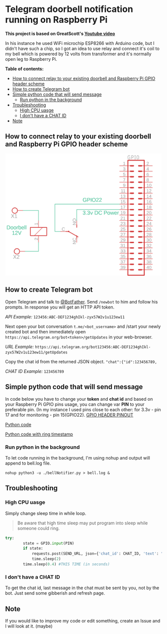 # Telegram doorbell notification running on Raspberry Pi
**This project is based on GreatScott's [Youtube video](https://www.youtube.com/watch?v=ZrkAWSemDC8)** 

In his instance he used WiFi microchip ESP8266 with Arduino code, but I didn't have such a chip, so I got an idea to use relay and connect it's coil to my bell which is powered by 12 volts from transformer and it's normally open leg to Raspberry Pi.

**Table of contents:**
* [How to connect relay to your existing doorbell and Raspberry Pi GPIO header scheme](#how-to-connect-relay-to-your-existing-doorbell-and-raspberry-pi-gpio-header-scheme)
* [How to create Telegram bot](#how-to-create-telegram-bot)
* [Simple python code that will send message](#simple-python-code-that-will-send-message)
  + [Run python in the background](#run-python-in-the-background)
* [Troubleshooting](#troubleshooting)
  + [High CPU uasge](#high-cpu-uasge)
  + [I don't have a CHAT ID](#i-dont-have-a-chat-id)
* [Note](#note)

## How to connect relay to your existing doorbell and Raspberry Pi GPIO header scheme
![ring-relay-GPIO](img/scheme.png)
## How to create Telegram bot
Open Telegram and talk to [@BotFather](https://telegram.me/BotFather "BotFather"). Send `/newbot` to him and follow his prompts. In response you will get an HTTP API token.

*API Example:* `123456:ABC-DEF1234ghIkl-zyx57W2v1u123ew11`

Next open your bot conversation `t.me/<bot_username>` and /start your newly created bot and then immediately open `https://api.telegram.org/bot<token>/getUpdates` in your web-browser.

*URL Example:* `https://api.telegram.org/bot123456:ABC-DEF1234ghIkl-zyx57W2v1u123ew11/getUpdates`

Copy the chat id from the returned JSON object. 
`"chat":{"id":123456789,`

*CHAT ID Example:* `123456789`

## Simple python code that will send message
In code below you have to change your **token** and **chat id** and based on your Raspberry Pi GPIO pins usage, you can change var **PIN** to your preferable pin.
(In my instance I used pins close to each other: for 3.3v - pin 17 and for monitoring - pin 15(GPIO22). [GPIO HEADER PINOUT](img/gpiopins.png)

[Python code](bellNotifier.py)

[Python code with ring timestamp](bellNotifierWithTimestamp.py) 

### Run python in the background
To let code running in the background, I'm using nohup and output will append to bell.log file.
```shell
nohup python3 -u ./bellNotifier.py > bell.log &
```
## Troubleshooting
### High CPU uasge
Simply change sleep time in while loop.
> Be aware that high time sleep may put program into sleep while someone could ring.

```python
try:
        state = GPIO.input(PIN)
        if state:
            requests.post(SEND_URL, json={'chat_id': CHAT_ID, 'text': "Door Bell!!!"})
            time.sleep(2)
        time.sleep(0.4) #THIS TIME (in seconds)
```
### I don't have a CHAT ID
To get the chat id, last message in the chat must be sent by you, not by the bot. Just send some gibberish and refresh page.
## Note
If you would like to improve my code or edit something, create an Issue and I will look at it. (maybe)
